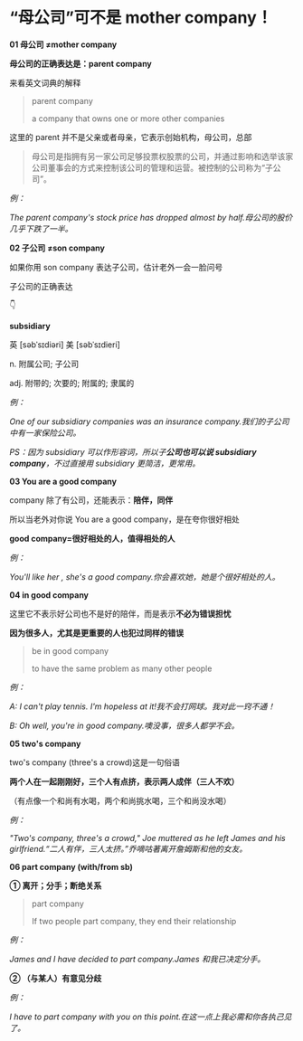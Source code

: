 # “母公司”可不是 mother company！

**01 母公司 ≠mother company**

**母公司的正确表达是：parent company**

来看英文词典的解释

> parent company
>
> a company that owns one or more other companies

这里的 parent 并不是父亲或者母亲，它表示创始机构，母公司，总部

> 母公司是指拥有另一家公司足够投票权股票的公司，并通过影响和选举该家公司董事会的方式来控制该公司的管理和运营。被控制的公司称为“子公司”。

_例：_

_The parent company's stock price has dropped almost by half.母公司的股价几乎下跌了一半。_

**02 子公司 ≠son company**

如果你用 son company 表达子公司，估计老外一会一脸问号

子公司的正确表达

👇

**subsidiary**

英 [səbˈsɪdiəri] 美 [səbˈsɪdieri]

n. 附属公司; 子公司

adj. 附带的; 次要的; 附属的; 隶属的

_例：_

_One of our subsidiary companies was an insurance company.我们的子公司中有一家保险公司。_

_PS：因为 subsidiary 可以作形容词，所以子**公司也可以说 subsidiary company**，不过直接用 subsidiary 更简洁，更常用。_

**03 You are a good company**

company 除了有公司，还能表示：**陪伴，同伴**

所以当老外对你说 You are a good company，是在夸你很好相处

**good company=很好相处的人，值得相处的人**

_例：_

_You'll like her , she's a good company.你会喜欢她，她是个很好相处的人。_

**04 in good company**

这里它不表示好公司也不是好的陪伴，而是表示**不必为错误担忧**

**因为很多人，尤其是更重要的人也犯过同样的错误**

> be in good company
>
> to have the same problem as many other people

_例：_

_A: I can't play tennis. I'm hopeless at it!我不会打网球。我对此一窍不通！_

_B: Oh well, you're in good company.噢没事，很多人都学不会。_

**05 two's company**

two's company (three's a crowd)这是一句俗语

**两个人在一起刚刚好，三个人有点挤，表示两人成伴（三人不欢）**

（有点像一个和尚有水喝，两个和尚挑水喝，三个和尚没水喝）

_例：_

_"Two's company, three's a crowd," Joe muttered as he left James and his girlfriend.“二人有伴，三人太挤。”乔嘀咕著离开詹姆斯和他的女友。_

**06 part company (with/from sb)**

**① 离开；分手；断绝关系**

> part company
>
> If two people part company, they end their relationship

_例：_

_James and I have decided to part company.James 和我已决定分手。_

**② （与某人）有意见分歧**

_例：_

_I have to part company with you on this point.在这一点上我必需和你各执己见了。_
